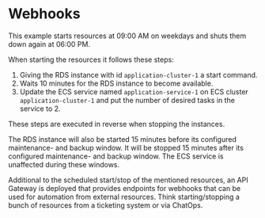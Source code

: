 # Webhooks

This example starts resources at 09:00 AM on weekdays and shuts them down again at 06:00 PM.

When starting the resources it follows these steps:

1. Giving the RDS instance with id `application-cluster-1` a start command.
1. Waits 10 minutes for the RDS instance to become available.
1. Update the ECS service named `application-service-1` on ECS cluster `application-cluster-1` and put the number of desired tasks in the service to 2.

These steps are executed in reverse when stopping the instances.

The RDS instance will also be started 15 minutes before its configured maintenance- and backup window. It will be stopped 15 minutes after its configured maintenance- and backup window. The ECS service is unaffected during these windows.

Additional to the scheduled start/stop of the mentioned resources, an API Gateway is deployed that provides endpoints for webhooks that can be used for automation from external resources. Think starting/stopping a bunch of resources from a ticketing system or via ChatOps.
